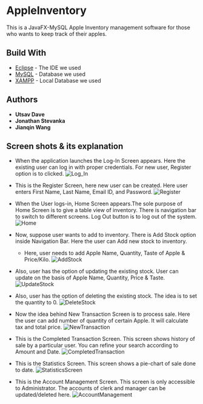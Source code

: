 # AppleInventory

This is a JavaFX-MySQL Apple Inventory management software for those who wants to keep track of their apples.

## Build With

* [Eclipse](https://www.eclipse.org/ide/) - The IDE we used
* [MySQL](https://www.mysql.com/) - Database we used
* [XAMPP](https://www.apachefriends.org/index.html) - Local Database we used

## Authors
* **Utsav Dave**
* **Jonathan Stevanka**
* **Jianqin Wang**

## Screen shots & its explanation

 
* When the application launches the Log-In Screen appears. Here the existing user can log in with proper credentials. For new user, Register option is to clicked.
![Log_In](https://github.com/utsavDave97/AppleInventory/blob/master/ScreenShots/LogIn.png)

* This is the Register Screen, here new user can be created. Here user enters First Name, Last Name, Email ID, and Password.
![Register](https://github.com/utsavDave97/AppleInventory/blob/master/ScreenShots/Register.png)

* When the User logs-in, Home Screen appears.The sole purpose of Home Screen is to give a table view of inventory. There is navigation bar to switch to different screens. Log Out button is to log out of the system.
![Home](https://github.com/utsavDave97/AppleInventory/blob/master/ScreenShots/HomeScreen.png)

* Now, suppose user wants to add to inventory. There is Add Stock option inside Navigation Bar. Here the user can Add new stock to inventory.
  * Here, user needs to add Apple Name, Quantity, Taste of Apple & Price/Kilo.
![AddStock](https://github.com/utsavDave97/AppleInventory/blob/master/ScreenShots/AddStock.png)

* Also, user has the option of updating the existing stock. User can update on the basis of Apple Name, Quantity, Price & Taste.
![UpdateStock](https://github.com/utsavDave97/AppleInventory/blob/master/ScreenShots/UpdateStock.png)

* Also, user has the option of deleting the existing stock. The idea is to set the quantity to 0.
![DeleteStock](https://github.com/utsavDave97/AppleInventory/blob/master/ScreenShots/DeleteStock.png)

* Now the idea behind New Transaction Screen is to process sale. Here the user can add number of quantity of certain Apple. It will calculate tax and total price.
![NewTransaction](https://github.com/utsavDave97/AppleInventory/blob/master/ScreenShots/NewTransaction.png)

* This is the Completed Transaction Screen. This screen shows history of sale by a particular user. You can refine your search according to Amount and Date.
![CompletedTransaction](https://github.com/utsavDave97/AppleInventory/blob/master/ScreenShots/CompletedTransaction.png)

* This is the Statistics Screen. This screen shows a pie-chart of sale done to date.
![StatisticsScreen](https://github.com/utsavDave97/AppleInventory/blob/master/ScreenShots/StatisticsScreen.png)

* This is the Account Management Screen. This screen is only accessible to Administrator. The accounts of clerk and manager can be updated/deleted here.
![AccountManagement](https://github.com/utsavDave97/AppleInventory/blob/DAObranch/ScreenShots/AccountManagement.png)

